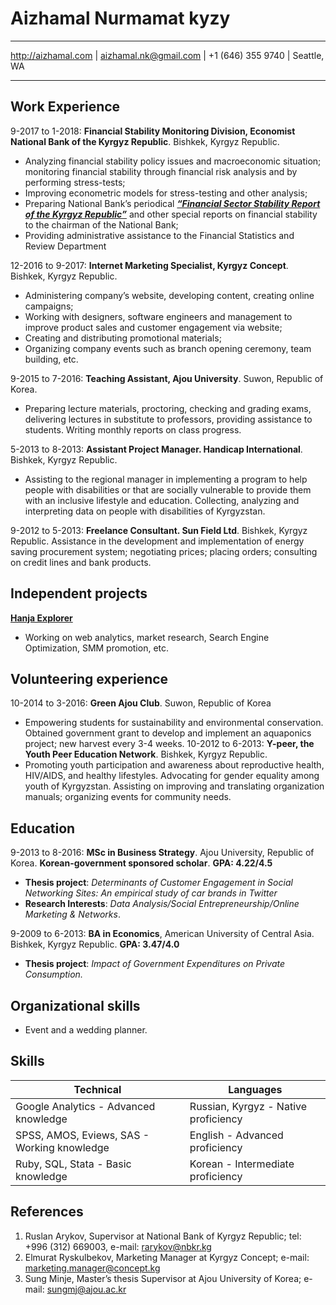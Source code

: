 # Aizhamal Nurmamat kyzy
------------------------- ----------------------
http://aizhamal.com | aizhamal.nk@gmail.com | +1 (646) 355 9740 | Seattle, WA
------------------- --------------------------
## Work Experience  
9-2017 to 1-2018: **Financial Stability Monitoring Division, Economist**
**National Bank of the Kyrgyz Republic**. Bishkek, Kyrgyz Republic.
* Analyzing financial stability policy issues and macroeconomic situation; monitoring financial stability through financial risk analysis and by performing stress-tests;
* Improving econometric models for stress-testing and other analysis;
* Preparing National Bank’s periodical [*__“Financial Sector Stability Report of the Kyrgyz Republic”__*](http://www.nbkr.kg/index1.jsp?item=2305&lang=ENG) and other special reports on financial stability to the chairman of the National Bank;
* Providing administrative assistance to the Financial Statistics and Review Department

12-2016 to 9-2017: **Internet Marketing Specialist, Kyrgyz Concept**. Bishkek, Kyrgyz Republic.
* Administering company’s website, developing content, creating online campaigns;
* Working with designers, software engineers and management to improve product sales and customer engagement via website;
* Creating and distributing promotional materials;
* Organizing company events such as branch opening ceremony, team building, etc.

9-2015 to 7-2016: **Teaching Assistant, Ajou University**. Suwon, Republic of Korea.
* Preparing lecture materials, proctoring, checking and grading exams, delivering lectures in substitute to professors, providing assistance to students. Writing monthly reports on class progress.

5-2013 to 8-2013: **Assistant Project Manager. Handicap International**. Bishkek, Kyrgyz Republic.
* Assisting to the regional manager in implementing a program to help people with disabilities or that are socially vulnerable to provide them with an inclusive lifestyle and education. Collecting, analyzing and interpreting data on people with disabilities of Kyrgyzstan.

9-2012 to 5-2013: **Freelance Consultant. Sun Field Ltd**. Bishkek, Kyrgyz Republic.
Assistance in the development and implementation of energy saving procurement system; negotiating prices; placing orders; consulting on credit lines and bank products.
## Independent projects
[**Hanja Explorer**](http://www.hanja.me)
* Working on web analytics, market research, Search Engine Optimization, SMM promotion, etc.
## Volunteering experience
10-2014 to 3-2016: **Green Ajou Club**. Suwon, Republic of Korea
* Empowering students for sustainability and environmental conservation. Obtained government grant to develop and implement an aquaponics project; new harvest every 3-4 weeks.
10-2012 to 6-2013: **Y-peer, the Youth Peer Education Network**. Bishkek, Kyrgyz Republic.
* Promoting youth participation and awareness about reproductive health, HIV/AIDS, and healthy lifestyles. Advocating for gender equality among youth of Kyrgyzstan. Assisting on improving and translating organization manuals; organizing events for community needs.
## Education
9-2013 to 8-2016: **MSc in Business Strategy**. Ajou University, Republic of Korea.
__Korean-government sponsored scholar__. __GPA: 4.22/4.5__
* **Thesis project**: *Determinants of Customer Engagement in Social Networking Sites: An empirical study of car brands in Twitter*
* **Research Interests**: *Data Analysis/Social Entrepreneurship/Online Marketing & Networks*.

9-2009 to 6-2013: **BA in Economics**, American University of Central Asia. Bishkek, Kyrgyz Republic. **GPA: 3.47/4.0**
* **Thesis project**: *Impact of Government Expenditures on Private Consumption.*
## Organizational skills
* Event and a wedding planner.
## Skills
 
|  Technical                      |Languages                       |
|-------------------------------------------|--------------------------------|
|Google Analytics - Advanced knowledge      |Russian, Kyrgyz - Native proficiency|
|SPSS, AMOS, Eviews, SAS - Working knowledge|English - Advanced proficiency|
|Ruby, SQL, Stata - Basic knowledge         |Korean - Intermediate proficiency|
## References
1. Ruslan Arykov, Supervisor at National Bank of Kyrgyz Republic; tel: +996 (312) 669003, e-mail: rarykov@nbkr.kg 
2. Elmurat Ryskulbekov, Marketing Manager at Kyrgyz Concept; e-mail: marketing.manager@concept.kg
3. Sung Minje, Master’s thesis Supervisor at Ajou University of Korea; e-mail: sungmj@ajou.ac.kr 

